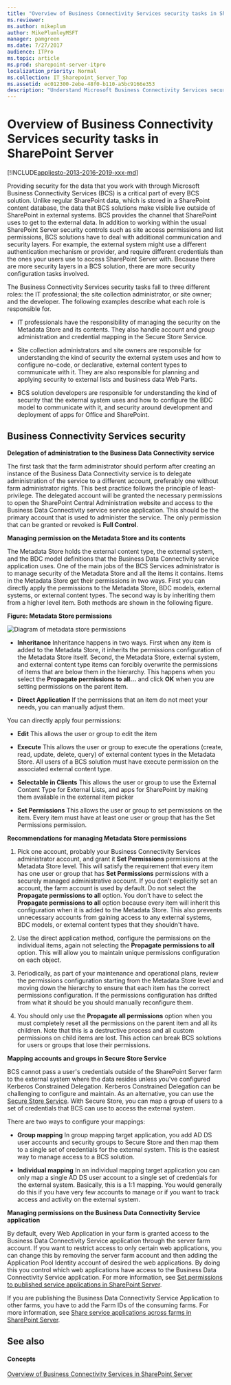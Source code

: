 ```yaml
---
title: "Overview of Business Connectivity Services security tasks in SharePoint Server"
ms.reviewer: 
ms.author: mikeplum
author: MikePlumleyMSFT
manager: pamgreen
ms.date: 7/27/2017
audience: ITPro
ms.topic: article
ms.prod: sharepoint-server-itpro
localization_priority: Normal
ms.collection: IT_Sharepoint_Server_Top
ms.assetid: ec012300-2ebe-48f0-b110-a5bc9166e353
description: "Understand Microsoft Business Connectivity Services security in SharePoint Server."
---
```


# Overview of Business Connectivity Services security tasks in SharePoint Server

[!INCLUDE[appliesto-2013-2016-2019-xxx-md](../includes/appliesto-2013-2016-2019-xxx-md.md)]
  
Providing security for the data that you work with through Microsoft Business Connectivity Services (BCS) is a critical part of every BCS solution. Unlike regular SharePoint data, which is stored in a SharePoint content database, the data that BCS solutions make visible live outside of SharePoint in external systems. BCS provides the channel that SharePoint uses to get to the external data. In addition to working within the usual SharePoint Server security controls such as site access permissions and list permissions, BCS solutions have to deal with additional communication and security layers. For example, the external system might use a different authentication mechanism or provider, and require different credentials than the ones your users use to access SharePoint Server with. Because there are more security layers in a BCS solution, there are more security configuration tasks involved.
  
The Business Connectivity Services security tasks fall to three different roles: the IT professional; the site collection administrator, or site owner; and the developer. The following examples describe what each role is responsible for.
  
- IT professionals have the responsibility of managing the security on the Metadata Store and its contents. They also handle account and group administration and credential mapping in the Secure Store Service.
    
- Site collection administrators and site owners are responsible for understanding the kind of security the external system uses and how to configure no-code, or declarative, external content types to communicate with it. They are also responsible for planning and applying security to external lists and business data Web Parts.
    
- BCS solution developers are responsible for understanding the kind of security that the external system uses and how to configure the BDC model to communicate with it, and security around development and deployment of apps for Office and SharePoint.
    
## Business Connectivity Services security
<a name="section1"> </a>

 **Delegation of administration to the **Business Data Connectivity service****
  
The first task that the farm administrator should perform after creating an instance of the Business Data Connectivity service is to delegate administration of the service to a different account, preferably one without farm administrator rights. This best practice follows the principle of least-privilege. The delegated account will be granted the necessary permissions to open the SharePoint Central Administration website and access to the Business Data Connectivity service service application. This should be the primary account that is used to administer the service. The only permission that can be granted or revoked is **Full Control**.
  
 **Managing permission on the Metadata Store and its contents**
  
The Metadata Store holds the external content type, the external system, and the BDC model definitions that the Business Data Connectivity service application uses. One of the main jobs of the BCS Services administrator is to manage security of the Metadata Store and all the items it contains. Items in the Metadata Store get their permissions in two ways. First you can directly apply the permissions to the Metadata Store, BDC models, external systems, or external content types. The second way is by inheriting them from a higher level item. Both methods are shown in the following figure.
  
**Figure: Metadata Store permissions**

![Diagram of metadata store permissions](../media/MetadataStorePermissions.jpg)
  
- **Inheritance** Inheritance happens in two ways. First when any item is added to the Metadata Store, it inherits the permissions configuration of the Metadata Store itself. Second, the Metadata Store, external system, and external content type items can forcibly overwrite the permissions of items that are below them in the hierarchy. This happens when you select the **Propagate permissions to all…** and click **OK** when you are setting permissions on the parent item. 
    
- **Direct Application** If the permissions that an item do not meet your needs, you can manually adjust them. 
    
You can directly apply four permissions:
  
- **Edit** This allows the user or group to edit the item 
    
- **Execute** This allows the user or group to execute the operations (create, read, update, delete, query) of external content types in the Metadata Store. All users of a BCS solution must have execute permission on the associated external content type. 
    
- **Selectable in Clients** This allows the user or group to use the External Content Type for External Lists, and apps for SharePoint by making them available in the external item picker 
    
- **Set Permissions** This allows the user or group to set permissions on the item. Every item must have at least one user or group that has the Set Permissions permission. 
    
 **Recommendations for managing Metadata Store permissions**
  
1. Pick one account, probably your Business Connectivity Services administrator account, and grant it **Set Permissions** permissions at the Metadata Store level. This will satisfy the requirement that every item has one user or group that has **Set Permissions** permissions with a securely managed administrative account. If you don't explicitly set an account, the farm account is used by default. Do not select the **Propagate permissions to all** option. You don't have to select the **Propagate permissions to all** option because every item will inherit this configuration when it is added to the Metadata Store. This also prevents unnecessary accounts from gaining access to any external systems, BDC models, or external content types that they shouldn't have. 
    
2. Use the direct application method, configure the permissions on the individual items, again not selecting the **Propagate permissions to all** option. This will allow you to maintain unique permissions configuration on each object. 
    
3. Periodically, as part of your maintenance and operational plans, review the permissions configuration starting from the Metadata Store level and moving down the hierarchy to ensure that each item has the correct permissions configuration. If the permissions configuration has drifted from what it should be you should manually reconfigure them.
    
4. You should only use the **Propagate all permissions** option when you must completely reset all the permissions on the parent item and all its children. Note that this is a destructive process and all custom permissions on child items are lost. This action can break BCS solutions for users or groups that lose their permissions. 
    
 **Mapping accounts and groups in Secure Store Service**
  
BCS cannot pass a user's credentials outside of the SharePoint Server farm to the external system where the data resides unless you've configured Kerberos Constrained Delegation. Kerberos Constrained Delegation can be challenging to configure and maintain. As an alternative, you can use the [Secure Store Service](/previous-versions/office/sharepoint-server-2010/ee806889(v=office.14)). With Secure Store, you can map a group of users to a set of credentials that BCS can use to access the external system.
  
There are two ways to configure your mappings:
  
- **Group mapping** In group mapping target application, you add AD DS user accounts and security groups to Secure Store and then map them to a single set of credentials for the external system. This is the easiest way to manage access to a BCS solution. 
    
- **Individual mapping** In an individual mapping target application you can only map a single AD DS user account to a single set of credentials for the external system. Basically, this is a 1:1 mapping. You would generally do this if you have very few accounts to manage or if you want to track access and activity on the external system. 
    
 **Managing permissions on the Business Data Connectivity Service application**
  
By default, every Web Application in your farm is granted access to the Business Data Connectivity Service application through the server farm account. If you want to restrict access to only certain web applications, you can change this by removing the server farm account and then adding the Application Pool Identity account of desired the web applications. By doing this you control which web applications have access to the Business Data Connectivity Service application. For more information, see [Set permissions to published service applications in SharePoint Server](set-permission-to-a-published-service-application.md).
  
If you are publishing the Business Data Connectivity Service Application to other farms, you have to add the Farm IDs of the consuming farms. For more information, see [Share service applications across farms in SharePoint Server](share-service-applications-across-farms.md).
  
## See also
<a name="section1"> </a>

#### Concepts

[Overview of Business Connectivity Services in SharePoint Server](business-connectivity-services-overview.md)

